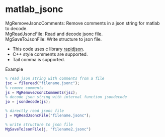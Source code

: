 # matlab_jsonc
MgRemoveJsoncComments: Remove comments in a json string for matlab to decode. \
MgReadJsoncFile: Read and decode jsonc file. \
MgSaveToJsonFile: Write structure to json file.

- This code uses c library [rapidjson](https://github.com/Tencent/rapidjson).
- C++ style comments are supported.
- Tail comma is supported.

Example
```matlab
% read json string with comments from a file
jsc = fileread("filename.jsonc");
% remove comments
js = MgRemoveJsoncComments(jsc);
% decode json string with internal function jsondecode
jo = jsondecode(js);

% directly read jsonc file
j = MgReadJsoncFile("filename.jsonc");

% write structure to json file
MgSaveToJsonFile(j, "filename2.jsonc")
```

